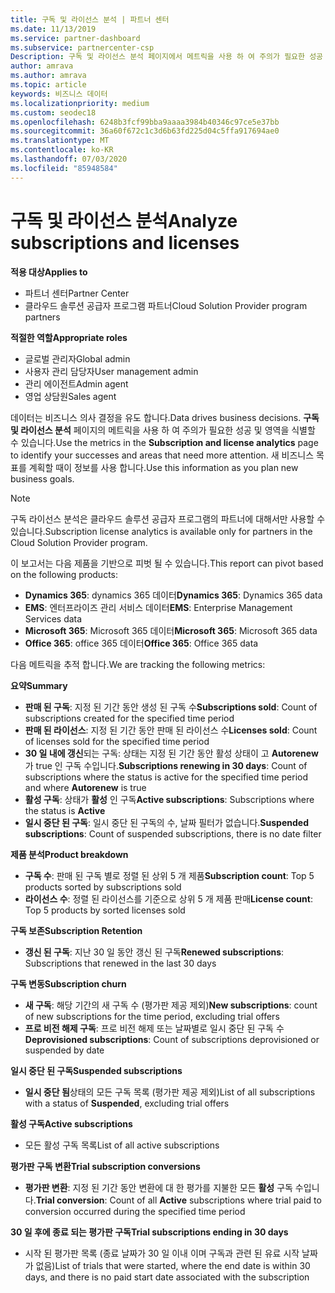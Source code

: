 ```yaml
---
title: 구독 및 라이선스 분석 | 파트너 센터
ms.date: 11/13/2019
ms.service: partner-dashboard
ms.subservice: partnercenter-csp
Description: 구독 및 라이선스 분석 페이지에서 메트릭을 사용 하 여 주의가 필요한 성공 및 영역을 확인 하는 방법을 알아봅니다.
author: amrava
ms.author: amrava
ms.topic: article
keywords: 비즈니스 데이터
ms.localizationpriority: medium
ms.custom: seodec18
ms.openlocfilehash: 6248b3fcf99bba9aaaa3984b40346c97ce5e37bb
ms.sourcegitcommit: 36a60f672c1c3d6b63fd225d04c5ffa917694ae0
ms.translationtype: MT
ms.contentlocale: ko-KR
ms.lasthandoff: 07/03/2020
ms.locfileid: "85948584"
---
```

# <a name="analyze-subscriptions-and-licenses"></a><span data-ttu-id="25da5-104">구독 및 라이선스 분석</span><span class="sxs-lookup"><span data-stu-id="25da5-104">Analyze subscriptions and licenses</span></span> 

<span data-ttu-id="25da5-105">**적용 대상**</span><span class="sxs-lookup"><span data-stu-id="25da5-105">**Applies to**</span></span>

- <span data-ttu-id="25da5-106">파트너 센터</span><span class="sxs-lookup"><span data-stu-id="25da5-106">Partner Center</span></span>
- <span data-ttu-id="25da5-107">클라우드 솔루션 공급자 프로그램 파트너</span><span class="sxs-lookup"><span data-stu-id="25da5-107">Cloud Solution Provider program partners</span></span>

<span data-ttu-id="25da5-108">**적절한 역할**</span><span class="sxs-lookup"><span data-stu-id="25da5-108">**Appropriate roles**</span></span>

- <span data-ttu-id="25da5-109">글로벌 관리자</span><span class="sxs-lookup"><span data-stu-id="25da5-109">Global admin</span></span>
- <span data-ttu-id="25da5-110">사용자 관리 담당자</span><span class="sxs-lookup"><span data-stu-id="25da5-110">User management admin</span></span>
- <span data-ttu-id="25da5-111">관리 에이전트</span><span class="sxs-lookup"><span data-stu-id="25da5-111">Admin agent</span></span>
- <span data-ttu-id="25da5-112">영업 상담원</span><span class="sxs-lookup"><span data-stu-id="25da5-112">Sales agent</span></span>

<span data-ttu-id="25da5-113">데이터는 비즈니스 의사 결정을 유도 합니다.</span><span class="sxs-lookup"><span data-stu-id="25da5-113">Data drives business decisions.</span></span> <span data-ttu-id="25da5-114">**구독 및 라이선스 분석** 페이지의 메트릭을 사용 하 여 주의가 필요한 성공 및 영역을 식별할 수 있습니다.</span><span class="sxs-lookup"><span data-stu-id="25da5-114">Use the metrics in the **Subscription and license analytics** page to identify your successes and areas that need more attention.</span></span> <span data-ttu-id="25da5-115">새 비즈니스 목표를 계획할 때이 정보를 사용 합니다.</span><span class="sxs-lookup"><span data-stu-id="25da5-115">Use this information as you plan new business goals.</span></span>

> [!NOTE]
> <span data-ttu-id="25da5-116">구독 라이선스 분석은 클라우드 솔루션 공급자 프로그램의 파트너에 대해서만 사용할 수 있습니다.</span><span class="sxs-lookup"><span data-stu-id="25da5-116">Subscription license analytics is available only for partners in the Cloud Solution Provider program.</span></span>


<span data-ttu-id="25da5-117">이 보고서는 다음 제품을 기반으로 피벗 될 수 있습니다.</span><span class="sxs-lookup"><span data-stu-id="25da5-117">This report can pivot based on the following products:</span></span>

 - <span data-ttu-id="25da5-118">**Dynamics 365**: dynamics 365 데이터</span><span class="sxs-lookup"><span data-stu-id="25da5-118">**Dynamics 365**: Dynamics 365 data</span></span>  
 - <span data-ttu-id="25da5-119">**EMS**: 엔터프라이즈 관리 서비스 데이터</span><span class="sxs-lookup"><span data-stu-id="25da5-119">**EMS**: Enterprise Management Services data</span></span>  
 - <span data-ttu-id="25da5-120">**Microsoft 365**: Microsoft 365 데이터</span><span class="sxs-lookup"><span data-stu-id="25da5-120">**Microsoft 365**: Microsoft 365 data</span></span>  
 - <span data-ttu-id="25da5-121">**Office 365**: office 365 데이터</span><span class="sxs-lookup"><span data-stu-id="25da5-121">**Office 365**: Office 365 data</span></span>  


<span data-ttu-id="25da5-122">다음 메트릭을 추적 합니다.</span><span class="sxs-lookup"><span data-stu-id="25da5-122">We are tracking the following metrics:</span></span>

<span data-ttu-id="25da5-123">**요약**</span><span class="sxs-lookup"><span data-stu-id="25da5-123">**Summary**</span></span>  
 - <span data-ttu-id="25da5-124">**판매 된 구독**: 지정 된 기간 동안 생성 된 구독 수</span><span class="sxs-lookup"><span data-stu-id="25da5-124">**Subscriptions sold**: Count of subscriptions created for the specified time period</span></span>  
 - <span data-ttu-id="25da5-125">**판매 된 라이선스**: 지정 된 기간 동안 판매 된 라이선스 수</span><span class="sxs-lookup"><span data-stu-id="25da5-125">**Licenses sold**: Count of licenses sold for the specified time period</span></span>   
 - <span data-ttu-id="25da5-126">**30 일 내에 갱신**되는 구독: 상태는 지정 된 기간 동안 활성 상태이 고 **Autorenew** 가 true 인 구독 수입니다.</span><span class="sxs-lookup"><span data-stu-id="25da5-126">**Subscriptions renewing in 30 days**: Count of subscriptions where the status is active for the specified time period and where **Autorenew** is true</span></span>
 - <span data-ttu-id="25da5-127">**활성 구독**: 상태가 **활성** 인 구독</span><span class="sxs-lookup"><span data-stu-id="25da5-127">**Active subscriptions**: Subscriptions where the status is **Active**</span></span>  
 - <span data-ttu-id="25da5-128">**일시 중단 된 구독**: 일시 중단 된 구독의 수, 날짜 필터가 없습니다.</span><span class="sxs-lookup"><span data-stu-id="25da5-128">**Suspended subscriptions**: Count of suspended subscriptions, there is no date filter</span></span>  

<span data-ttu-id="25da5-129">**제품 분석**</span><span class="sxs-lookup"><span data-stu-id="25da5-129">**Product breakdown**</span></span>  
 - <span data-ttu-id="25da5-130">**구독 수**: 판매 된 구독 별로 정렬 된 상위 5 개 제품</span><span class="sxs-lookup"><span data-stu-id="25da5-130">**Subscription count**: Top 5 products sorted by subscriptions sold</span></span>  
 - <span data-ttu-id="25da5-131">**라이선스 수**: 정렬 된 라이선스를 기준으로 상위 5 개 제품 판매</span><span class="sxs-lookup"><span data-stu-id="25da5-131">**License count**: Top 5 products by sorted licenses sold</span></span>

<span data-ttu-id="25da5-132">**구독 보존**</span><span class="sxs-lookup"><span data-stu-id="25da5-132">**Subscription Retention**</span></span>
 - <span data-ttu-id="25da5-133">**갱신 된 구독**: 지난 30 일 동안 갱신 된 구독</span><span class="sxs-lookup"><span data-stu-id="25da5-133">**Renewed subscriptions**: Subscriptions that renewed in the last 30 days</span></span>  

<span data-ttu-id="25da5-134">**구독 변동**</span><span class="sxs-lookup"><span data-stu-id="25da5-134">**Subscription churn**</span></span>  
 - <span data-ttu-id="25da5-135">**새 구독**: 해당 기간의 새 구독 수 (평가판 제공 제외)</span><span class="sxs-lookup"><span data-stu-id="25da5-135">**New subscriptions**: count of new subscriptions for the time period, excluding trial offers</span></span>  
 - <span data-ttu-id="25da5-136">**프로 비전 해제 구독**: 프로 비전 해제 또는 날짜별로 일시 중단 된 구독 수</span><span class="sxs-lookup"><span data-stu-id="25da5-136">**Deprovisioned subscriptions**: Count of subscriptions deprovisioned or suspended by date</span></span>  

<span data-ttu-id="25da5-137">**일시 중단 된 구독**</span><span class="sxs-lookup"><span data-stu-id="25da5-137">**Suspended subscriptions**</span></span>  
 - <span data-ttu-id="25da5-138">**일시 중단 됨**상태의 모든 구독 목록 (평가판 제공 제외)</span><span class="sxs-lookup"><span data-stu-id="25da5-138">List of all subscriptions with a status of **Suspended**, excluding trial offers</span></span>  
  
<span data-ttu-id="25da5-139">**활성 구독**</span><span class="sxs-lookup"><span data-stu-id="25da5-139">**Active subscriptions**</span></span>
 - <span data-ttu-id="25da5-140">모든 활성 구독 목록</span><span class="sxs-lookup"><span data-stu-id="25da5-140">List of all active subscriptions</span></span>  

<span data-ttu-id="25da5-141">**평가판 구독 변환**</span><span class="sxs-lookup"><span data-stu-id="25da5-141">**Trial subscription conversions**</span></span>  
 - <span data-ttu-id="25da5-142">**평가판 변환**: 지정 된 기간 동안 변환에 대 한 평가를 지불한 모든 **활성** 구독 수입니다.</span><span class="sxs-lookup"><span data-stu-id="25da5-142">**Trial conversion**: Count of all **Active** subscriptions where trial paid to conversion occurred during the specified time period</span></span>  

<span data-ttu-id="25da5-143">**30 일 후에 종료 되는 평가판 구독**</span><span class="sxs-lookup"><span data-stu-id="25da5-143">**Trial subscriptions ending in 30 days**</span></span>  
 - <span data-ttu-id="25da5-144">시작 된 평가판 목록 (종료 날짜가 30 일 이내 이며 구독과 관련 된 유료 시작 날짜가 없음)</span><span class="sxs-lookup"><span data-stu-id="25da5-144">List of trials that were started, where the end date is within 30 days, and there is no paid start date associated with the subscription</span></span>  

  